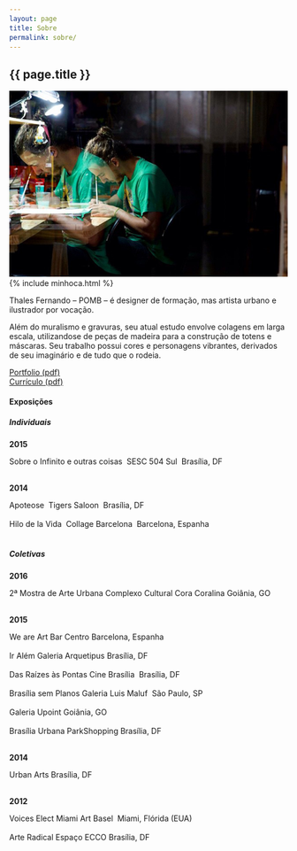 ```yaml
---
layout: page
title: Sobre
permalink: sobre/
---
```


<section>
	<article>
		<h2>{{ page.title }}</h2>
	</article>
	<article class="s1_2 s2_3 s3_3 s4_6">
		<img src="/img/about.jpg">
		<article class="minhoca">
		{% include minhoca.html %}
		</article>
	</article>
	<article class="s1_0 s2_1 s3_1 s4_2">
	</article>
	<article class="s1_2 s2_2 s3_2 s4_3 about-text">
		<p>
			Thales Fernando – POMB – é designer de formação, mas artista urbano e ilustrador por vocação.
		</p>
		<p>
			Além do muralismo e gravuras, seu atual estudo envolve colagens em larga escala, utilizando­se de peças de madeira para a construção de totens e máscaras. Seu trabalho possui cores e personagens vibrantes, derivados de seu imaginário e de tudo que o rodeia.
		</p>
		<p class="destaque">
			<a href="http://pomb.com.br/portfolio_pomb.pdf" target="_blank">Portfolio (pdf)</a><br/>
			<a href="http://pomb.com.br/curriculo_pomb.pdf" target="_blank">Currículo (pdf)</a>
		</p>
	</article>
</section>
<section>
	<article class="s1_0 s2_0 s3_0 s4_2"></article>
	<article class="s1_2 s2_2 s3_2 s4_3">
		<h4>
			Exposições
		</h4>
	</article>
	<article class="s1_2 s2_2 s3_2 s4_3">
		<h5>
			­Individuais
		</h5>
		<p>
			­<b>2015</b>
		</p>
		<p>
			­Sobre o Infinito e outras coisas ­ SESC 504 Sul ­ Brasília, DF<br/><br/>
		</p>
		<p>
			­<b>2014</b>
		</p>
		<p>
			­Apoteose ­ Tigers Saloon ­ Brasília, DF<br/><br/>
			Hilo de la Vida ­ Collage Barcelona ­ Barcelona, Espanha<br/><br/>
		</p>
	</article>
	<article class="s1_2 s2_2 s3_2 s4_3">
		<h5>
			­Coletivas
		</h5>
		<p>
			­<b>2016</b>
		</p>
		<p>
			­2ª Mostra de Arte Urbana Complexo Cultural Cora Coralina Goiânia, GO<br/><br/>
		</p>
		<p>
			­<b>2015</b>
		</p>
		<p>
			­We are Art Bar Centro Barcelona, Espanha<br/><br/>
			Ir Além Galeria Arquetipus Brasília, DF<br/><br/>
			Das Raízes às Pontas Cine Brasília ­ Brasília, DF<br/><br/>
			Brasília sem Planos Galeria Luis Maluf ­ São Paulo, SP<br/><br/>
			Galeria Upoint Goiânia, GO<br/><br/>
			Brasília Urbana ParkShopping Brasília, DF<br/><br/>
		</p>
		<p>
			­<b>2014</b>
		</p>
		<p>
			­Urban Arts Brasília, DF<br/><br/>
		</p>
		<p>
			­<b>2012</b>
		</p>
		<p>
			­Voices Elect Miami Art Basel ­ Miami, Flórida (EUA)<br/><br/>
			Arte Radical Espaço ECCO Brasília, DF<br/><br/>
		</p>
	</article>
</section>